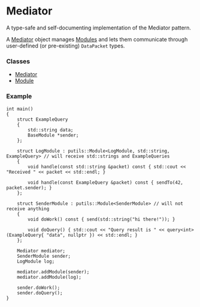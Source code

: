 # Mediator

A type-safe and self-documenting implementation of the Mediator pattern.

A [Mediator](Mediator.md) object manages [Modules](Module.md) and lets them communicate through user-defined (or pre-existing) `DataPacket` types.

### Classes

* [Mediator](Mediator.md)
* [Module](Module.md)

### Example

```
int main()
{
    struct ExampleQuery
    {
        std::string data;
        BaseModule *sender;
    };

    struct LogModule : putils::Module<LogModule, std::string, ExampleQuery> // will receive std::strings and ExampleQueries
    {
        void handle(const std::string &packet) const { std::cout << "Received " << packet << std::endl; }

        void handle(const ExampleQuery &packet) const { sendTo(42, packet.sender); }
    };

    struct SenderModule : putils::Module<SenderModule> // will not receive anything
    {
        void doWork() const { send(std::string("hi there!")); }

        void doQuery() { std::cout << "Query result is " << query<int>(ExampleQuery{ "data", nullptr }) << std::endl; }
    };

    Mediator mediator;
    SenderModule sender;
    LogModule log;

    mediator.addModule(sender);
    mediator.addModule(log);

    sender.doWork();
    sender.doQuery();
}
```
